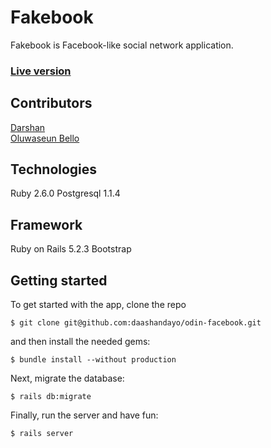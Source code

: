 # Fakebook

Fakebook is Facebook-like social network application.

### [Live version](https://mighty-basin-54335.herokuapp.com)

## Contributors

[Darshan](https://github.com/daashandayo)<br>
[Oluwaseun Bello](https://github.com/bellom)

## Technologies

Ruby 2.6.0
Postgresql 1.1.4

## Framework

Ruby on Rails 5.2.3
Bootstrap

## Getting started

To get started with the app, clone the repo

```
$ git clone git@github.com:daashandayo/odin-facebook.git
```

and then install the needed gems:
```
$ bundle install --without production
```

Next, migrate the database:

```
$ rails db:migrate
```

Finally, run the server and have fun:

```
$ rails server
```

